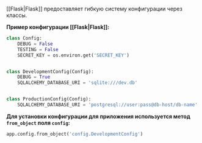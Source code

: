 [[Flask|Flask]] предоставляет гибкую систему конфигурации через классы.

**Пример конфигурации [[Flask|Flask]]:**

```Python
class Config:
    DEBUG = False
    TESTING = False
    SECRET_KEY = os.environ.get('SECRET_KEY')


class DevelopmentConfig(Config):
    DEBUG = True
    SQLALCHEMY_DATABASE_URI = 'sqlite:///dev.db'


class ProductionConfig(Config):
    SQLALCHEMY_DATABASE_URI = 'postgresql://user:pass@db-host/db-name'
```

**Для установки конфигурации для приложения используется метод `from_object` поля `config`:**

```Python
app.config.from_object('config.DevelopmentConfig')
```